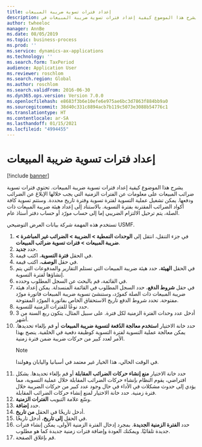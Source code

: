 ```yaml
---
title: إعداد فترات تسوية ضريبة المبيعات
description: يشرح هذا الموضوع كيفية إعداد ‏‫فترات تسوية ضريبة المبيعات‬ في Dynamics 365 Finance.
author: twheeloc
manager: AnnBe
ms.date: 08/05/2019
ms.topic: business-process
ms.prod: ''
ms.service: dynamics-ax-applications
ms.technology: ''
ms.search.form: TaxPeriod
audience: Application User
ms.reviewer: roschlom
ms.search.region: Global
ms.author: roschlom
ms.search.validFrom: 2016-06-30
ms.dyn365.ops.version: Version 7.0.0
ms.openlocfilehash: e8683f3b6e10efe6e975ae6bc3d7863f884bb9a0
ms.sourcegitcommit: 38d40c331c8894acb7b119c5073e3088b54776c1
ms.translationtype: HT
ms.contentlocale: ar-SA
ms.lasthandoff: 01/15/2021
ms.locfileid: "4994455"
---
```

# <a name="set-up-sales-tax-settlement-periods"></a>إعداد فترات تسوية ضريبة المبيعات

[!include [banner](../../includes/banner.md)]

يشرح هذا الموضوع كيفية إعداد ‏‫فترات تسوية ضريبة المبيعات‬. تحتوي فترات تسوية ضرائب المبيعات على معلومات عن الفترات الزمنية التي يجب خلالها الإبلاغ عن الضرائب ودفعها. يمكن تشغيل عملية التسوية لفترة تسوية وفترة تاريخ محددة. وستتم تسوية كافة أكواد الضرائب المقترنة بفترة التسوية. بالاستناد إلى إعداد هيئة ضريبة المبيعات ذات الصلة، يتم ترحيل الالتزام الضريبي إما إلى حساب مورّد أو حساب دفتر أستاذ عام.

تستخدم هذه المهمة شركة بيانات العرض التوضيحي USMF.

1. في جزء التنقل، انتقل إلى **الوحدات النمطية > الضريبة > الضرائب غير المباشرة > ضريبة المبيعات > فترات تسوية ضرائب المبيعات‬**.
2. حدد **جديد**.
3. في الحقل **فترة التسوية‬**، اكتب قيمة.
4. في حقل **الوصف**، اكتب قيمة.
5. في الحقل **الهيئة‬**، حدد هيئة ضريبة المبيعات التي تستلم التقارير والمدفوعات التي يتم إنشاؤها لفترة التسوية.
6. في القائمة، قم بالبحث عن السجل المطلوب وحدده.
7. في حقل **شروط الدفع**، حدد السجل المطلوب في القائمة المنسدلة. يمكن إعداد هيئة ضريبة المبيعات ذات الصلة كمورّد، وستنشئ تسوية ضريبة المبيعات فاتورة مورّد مفتوحة. تحدد شروط الدفع تاريخ الاستحقاق الخاص بفاتورة المورّد المفتوحة.  
8. حدد نوعًا للفترات الزمنية للتسوية.
9. أدخل عدد وحدات الفترة الزمنية لكل فترة. على سبيل المثال، يتكون ربع السنة من 3 أشهر.
10. حدد خانة الاختيار **استخدم معالجة الدُفعة لتسوية ضريبة المبيعات‬** أو قم بإلغاء تحديدها. يمكن معالجة عملية التسوية لفترة التسوية كوظيفة دفعية في الخلفية. ينصح بهذا الأمر لعدد كبير من حركات ضريبة ضمن فترة زمنية.  
    > [!NOTE]
    > في الوقت الحالي، هذا الخيار غير معتمد في أسبانيا واليابان وهولندا.
11. حدد خانة الاختيار **منع إنشاء حركات الضرائب المقابلة‬** أو قم بإلغاء تحديدها. بشكل افتراضي، يقوم النظام بإنشاء حركات الضرائب المقابلة‬ خلال عملية التسوية، مما يؤدي إلى حدوث مشكلات في الأداء في حال وجود عدد كبير من حركات الضريبة خلال فترة زمنية. حدد خانة الاختيار لمنع إنشاء حركات الضرائب المقابلة.
12. وسّع علامة التبويب **الفترات الزمنية**.
13. حدد **إضافة**.
14. أدخل تاريخًا في الحقل **من تاريخ**.
15. في الحقل **إلى تاريخ**، أدخل تاريخًا.
16. حدد **الفترة الزمنية الجديدة**. بمجرد إدخال الفترة الزمنية الأولى، يمكن إنشاء فترات جديدة تلقائيًا. ويمكنك العودة وإضافة فترات زمنية جديدة كما هو مطلوب.  
17. قم بإغلاق الصفحة.

